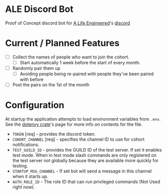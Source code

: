 # ALE Discord Bot

Proof of Concept discord bot for [A Life Engineered](https://www.youtube.com/@ALifeEngineered)'s [discord](https://discord.gg/HFVMbQgRJJ)

# Current / Planned Features

- [ ] Collect the names of people who want to join the cohort.
  - [ ] Start automatically 1 week before the start of every month.
- [ ] Randomly pair them up
  - [ ] Avoiding people being re-paired with people they've been paired with before
- [ ] Post the pairs on the 1st of the month

# Configuration

At startup the application attempts to load environment variables from `.env`.
See the [dotenvy crate](https://crates.io/crates/dotenvy)'s page for more info on contents for the file.

- `TOKEN` [req] - provides the discord token.
- `COHORT_CHANNEL` [req] - specifies the channel ID to use for cohort notifications.
- `TEST_GUILD_ID` - provides the GUILD ID of the test server.
  If set it enables test mode.
  When in test mode slash commands are only registered on the test server not globally because they are available more quickly for testing.
- `STARTUP_MSG_CHANNEL` - If set bot will send a message in this channel when it starts up.
- `AUTH_ROLE_ID` - The role ID that can run privileged commands (Not Used right now).
